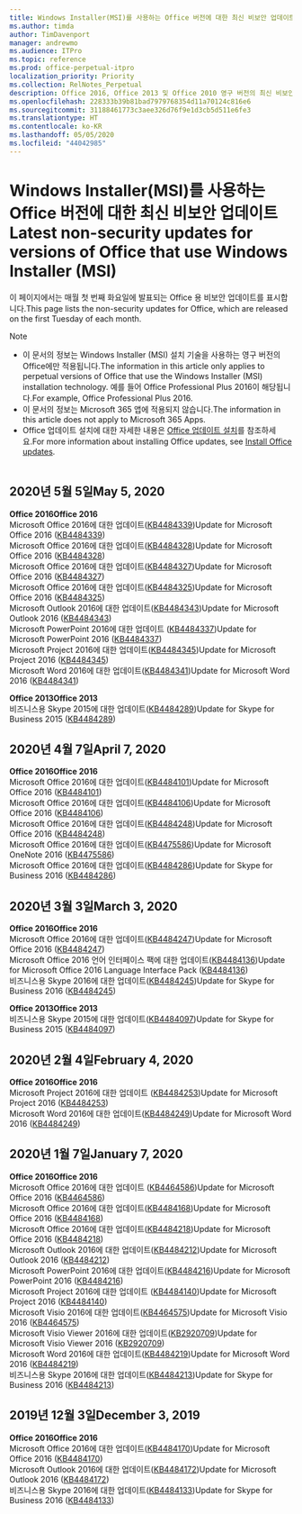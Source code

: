 ```yaml
---
title: Windows Installer(MSI)를 사용하는 Office 버전에 대한 최신 비보안 업데이트
ms.author: timda
author: TimDavenport
manager: andrewmo
ms.audience: ITPro
ms.topic: reference
ms.prod: office-perpetual-itpro
localization_priority: Priority
ms.collection: RelNotes_Perpetual
description: Office 2016, Office 2013 및 Office 2010 영구 버전의 최신 비보안 업데이트 정보에 대한 링크를 IT 전문가에게 제공합니다.
ms.openlocfilehash: 228333b39b81bad7979768354d11a70124c816e6
ms.sourcegitcommit: 31188461773c3aee326d76f9e1d3cb5d511e6fe3
ms.translationtype: HT
ms.contentlocale: ko-KR
ms.lasthandoff: 05/05/2020
ms.locfileid: "44042985"
---
```

# <a name="latest-non-security-updates-for-versions-of-office-that-use-windows-installer-msi"></a><span data-ttu-id="435fd-103">Windows Installer(MSI)를 사용하는 Office 버전에 대한 최신 비보안 업데이트</span><span class="sxs-lookup"><span data-stu-id="435fd-103">Latest non-security updates for versions of Office that use Windows Installer (MSI)</span></span>

<span data-ttu-id="435fd-104">이 페이지에서는 매월 첫 번째 화요일에 발표되는 Office 용 비보안 업데이트를 표시합니다.</span><span class="sxs-lookup"><span data-stu-id="435fd-104">This page lists the non-security updates for Office, which are released on the first Tuesday of each month.</span></span>

> [!NOTE]
> - <span data-ttu-id="435fd-105">이 문서의 정보는 Windows Installer (MSI) 설치 기술을 사용하는 영구 버전의 Office에만 적용됩니다.</span><span class="sxs-lookup"><span data-stu-id="435fd-105">The information in this article only applies to perpetual versions of Office that use the Windows Installer (MSI) installation technology.</span></span> <span data-ttu-id="435fd-106">예를 들어 Office Professional Plus 2016이 해당됩니다.</span><span class="sxs-lookup"><span data-stu-id="435fd-106">For example, Office Professional Plus 2016.</span></span>
> - <span data-ttu-id="435fd-107">이 문서의 정보는 Microsoft 365 앱에 적용되지 않습니다.</span><span class="sxs-lookup"><span data-stu-id="435fd-107">The information in this article does not apply to Microsoft 365 Apps.</span></span>
> - <span data-ttu-id="435fd-108">Office 업데이트 설치에 대한 자세한 내용은 [Office 업데이트 설치](https://support.office.com/article/2ab296f3-7f03-43a2-8e50-46de917611c5)를 참조하세요.</span><span class="sxs-lookup"><span data-stu-id="435fd-108">For more information about installing Office updates, see [Install Office updates](https://support.office.com/article/2ab296f3-7f03-43a2-8e50-46de917611c5).</span></span>
<br/><br/>

## <a name="may-5-2020"></a><span data-ttu-id="435fd-109">2020년 5월 5일</span><span class="sxs-lookup"><span data-stu-id="435fd-109">May 5, 2020</span></span>

<span data-ttu-id="435fd-110">**Office 2016**</span><span class="sxs-lookup"><span data-stu-id="435fd-110">**Office 2016**</span></span><br/>
<span data-ttu-id="435fd-111">Microsoft Office 2016에 대한 업데이트([KB4484339](https://support.microsoft.com/help/4484339))</span><span class="sxs-lookup"><span data-stu-id="435fd-111">Update for Microsoft Office 2016 ([KB4484339](https://support.microsoft.com/help/4484339))</span></span><br/> <span data-ttu-id="435fd-112">Microsoft Office 2016에 대한 업데이트([KB4484328](https://support.microsoft.com/help/4484328))</span><span class="sxs-lookup"><span data-stu-id="435fd-112">Update for Microsoft Office 2016 ([KB4484328](https://support.microsoft.com/help/4484328))</span></span><br/> <span data-ttu-id="435fd-113">Microsoft Office 2016에 대한 업데이트([KB4484327](https://support.microsoft.com/help/4484327))</span><span class="sxs-lookup"><span data-stu-id="435fd-113">Update for Microsoft Office 2016 ([KB4484327](https://support.microsoft.com/help/4484327))</span></span><br/> <span data-ttu-id="435fd-114">Microsoft Office 2016에 대한 업데이트([KB4484325](https://support.microsoft.com/help/4484325))</span><span class="sxs-lookup"><span data-stu-id="435fd-114">Update for Microsoft Office 2016 ([KB4484325](https://support.microsoft.com/help/4484325))</span></span><br/> <span data-ttu-id="435fd-115">Microsoft Outlook 2016에 대한 업데이트([KB4484343](https://support.microsoft.com/help/4484343))</span><span class="sxs-lookup"><span data-stu-id="435fd-115">Update for Microsoft Outlook 2016 ([KB4484343](https://support.microsoft.com/help/4484343))</span></span><br/> <span data-ttu-id="435fd-116">Microsoft PowerPoint 2016에 대한 업데이트 ([KB4484337](https://support.microsoft.com/help/4484337))</span><span class="sxs-lookup"><span data-stu-id="435fd-116">Update for Microsoft PowerPoint 2016 ([KB4484337](https://support.microsoft.com/help/4484337))</span></span><br/> <span data-ttu-id="435fd-117">Microsoft Project 2016에 대한 업데이트([KB4484345](https://support.microsoft.com/help/4484345))</span><span class="sxs-lookup"><span data-stu-id="435fd-117">Update for Microsoft Project 2016 ([KB4484345](https://support.microsoft.com/help/4484345))</span></span><br/> <span data-ttu-id="435fd-118">Microsoft Word 2016에 대한 업데이트([KB4484341](https://support.microsoft.com/help/4484341))</span><span class="sxs-lookup"><span data-stu-id="435fd-118">Update for Microsoft Word 2016 ([KB4484341](https://support.microsoft.com/help/4484341))</span></span><br/> 


<span data-ttu-id="435fd-119">**Office 2013**</span><span class="sxs-lookup"><span data-stu-id="435fd-119">**Office 2013**</span></span><br/>
<span data-ttu-id="435fd-120">비즈니스용 Skype 2015에 대한 업데이트([KB4484289](https://support.microsoft.com/help/4484289))</span><span class="sxs-lookup"><span data-stu-id="435fd-120">Update for Skype for Business 2015 ([KB4484289](https://support.microsoft.com/help/4484289))</span></span><br/>

## <a name="april-7-2020"></a><span data-ttu-id="435fd-121">2020년 4월 7일</span><span class="sxs-lookup"><span data-stu-id="435fd-121">April 7, 2020</span></span>

<span data-ttu-id="435fd-122">**Office 2016**</span><span class="sxs-lookup"><span data-stu-id="435fd-122">**Office 2016**</span></span><br/>
<span data-ttu-id="435fd-123">Microsoft Office 2016에 대한 업데이트([KB4484101](https://support.microsoft.com/help/4484101))</span><span class="sxs-lookup"><span data-stu-id="435fd-123">Update for Microsoft Office 2016 ([KB4484101](https://support.microsoft.com/help/4484101))</span></span><br/>
<span data-ttu-id="435fd-124">Microsoft Office 2016에 대한 업데이트([KB4484106](https://support.microsoft.com/help/4484106))</span><span class="sxs-lookup"><span data-stu-id="435fd-124">Update for Microsoft Office 2016 ([KB4484106](https://support.microsoft.com/help/4484106))</span></span><br/>
<span data-ttu-id="435fd-125">Microsoft Office 2016에 대한 업데이트([KB4484248](https://support.microsoft.com/help/4484248))</span><span class="sxs-lookup"><span data-stu-id="435fd-125">Update for Microsoft Office 2016 ([KB4484248](https://support.microsoft.com/help/4484248))</span></span><br/>
<span data-ttu-id="435fd-126">Microsoft Office 2016에 대한 업데이트([KB4475586](https://support.microsoft.com/help/4475586))</span><span class="sxs-lookup"><span data-stu-id="435fd-126">Update for Microsoft OneNote 2016 ([KB4475586](https://support.microsoft.com/help/4475586))</span></span><br/>
<span data-ttu-id="435fd-127">Microsoft Office 2016에 대한 업데이트([KB4484286](https://support.microsoft.com/help/4484286))</span><span class="sxs-lookup"><span data-stu-id="435fd-127">Update for Skype for Business 2016 ([KB4484286](https://support.microsoft.com/help/4484286))</span></span> <br/>


## <a name="march-3-2020"></a><span data-ttu-id="435fd-128">2020년 3월 3일</span><span class="sxs-lookup"><span data-stu-id="435fd-128">March 3, 2020</span></span>

<span data-ttu-id="435fd-129">**Office 2016**</span><span class="sxs-lookup"><span data-stu-id="435fd-129">**Office 2016**</span></span><br/>
<span data-ttu-id="435fd-130">Microsoft Office 2016에 대한 업데이트([KB4484247](https://support.microsoft.com/help/4484247))</span><span class="sxs-lookup"><span data-stu-id="435fd-130">Update for Microsoft Office 2016 ([KB4484247](https://support.microsoft.com/help/4484247))</span></span><br/> <span data-ttu-id="435fd-131">Microsoft Office 2016 언어 인터페이스 팩에 대한 업데이트([KB4484136](https://support.microsoft.com/help/4484136))</span><span class="sxs-lookup"><span data-stu-id="435fd-131">Update for Microsoft Office 2016 Language Interface Pack ([KB4484136](https://support.microsoft.com/help/4484136))</span></span><br/>
<span data-ttu-id="435fd-132">비즈니스용 Skype 2016에 대한 업데이트([KB4484245](https://support.microsoft.com/help/4484245))</span><span class="sxs-lookup"><span data-stu-id="435fd-132">Update for Skype for Business 2016 ([KB4484245](https://support.microsoft.com/help/4484245))</span></span> <br/>

<span data-ttu-id="435fd-133">**Office 2013**</span><span class="sxs-lookup"><span data-stu-id="435fd-133">**Office 2013**</span></span><br/>
<span data-ttu-id="435fd-134">비즈니스용 Skype 2015에 대한 업데이트([KB4484097](https://support.microsoft.com/help/4484097))</span><span class="sxs-lookup"><span data-stu-id="435fd-134">Update for Skype for Business 2015 ([KB4484097](https://support.microsoft.com/help/4484097))</span></span><br/>


## <a name="february-4-2020"></a><span data-ttu-id="435fd-135">2020년 2월 4일</span><span class="sxs-lookup"><span data-stu-id="435fd-135">February 4, 2020</span></span>

<span data-ttu-id="435fd-136">**Office 2016**</span><span class="sxs-lookup"><span data-stu-id="435fd-136">**Office 2016**</span></span><br/>
<span data-ttu-id="435fd-137">Microsoft Project 2016에 대한 업데이트 ([KB4484253](https://support.microsoft.com/help/4484253))</span><span class="sxs-lookup"><span data-stu-id="435fd-137">Update for Microsoft Project 2016 ([KB4484253](https://support.microsoft.com/help/4484253))</span></span> <br/>
<span data-ttu-id="435fd-138">Microsoft Word 2016에 대한 업데이트([KB4484249](https://support.microsoft.com/help/4484249))</span><span class="sxs-lookup"><span data-stu-id="435fd-138">Update for Microsoft Word 2016 ([KB4484249](https://support.microsoft.com/help/4484249))</span></span> <br/>

## <a name="january-7-2020"></a><span data-ttu-id="435fd-139">2020년 1월 7일</span><span class="sxs-lookup"><span data-stu-id="435fd-139">January 7, 2020</span></span>

<span data-ttu-id="435fd-140">**Office 2016**</span><span class="sxs-lookup"><span data-stu-id="435fd-140">**Office 2016**</span></span><br/>
<span data-ttu-id="435fd-141">Microsoft Office 2016에 대한 업데이트 ([KB4464586](https://support.microsoft.com/help/4464586))</span><span class="sxs-lookup"><span data-stu-id="435fd-141">Update for Microsoft Office 2016 ([KB4464586](https://support.microsoft.com/help/4464586))</span></span> <br/>
<span data-ttu-id="435fd-142">Microsoft Office 2016에 대한 업데이트([KB4484168](https://support.microsoft.com/help/4484168))</span><span class="sxs-lookup"><span data-stu-id="435fd-142">Update for Microsoft Office 2016 ([KB4484168](https://support.microsoft.com/help/4484168))</span></span> <br/>
<span data-ttu-id="435fd-143">Microsoft Office 2016에 대한 업데이트([KB4484218](https://support.microsoft.com/help/4484218))</span><span class="sxs-lookup"><span data-stu-id="435fd-143">Update for Microsoft Office 2016 ([KB4484218](https://support.microsoft.com/help/4484218))</span></span> <br/>
<span data-ttu-id="435fd-144">Microsoft Outlook 2016에 대한 업데이트([KB4484212](https://support.microsoft.com/help/4484212))</span><span class="sxs-lookup"><span data-stu-id="435fd-144">Update for Microsoft Outlook 2016 ([KB4484212](https://support.microsoft.com/help/4484212))</span></span> <br/>
<span data-ttu-id="435fd-145">Microsoft PowerPoint 2016에 대한 업데이트([KB4484216](https://support.microsoft.com/help/4484216))</span><span class="sxs-lookup"><span data-stu-id="435fd-145">Update for Microsoft PowerPoint 2016 ([KB4484216](https://support.microsoft.com/help/4484216))</span></span> <br/>
<span data-ttu-id="435fd-146">Microsoft Project 2016에 대한 업데이트 ([KB4484140](https://support.microsoft.com/help/4484140))</span><span class="sxs-lookup"><span data-stu-id="435fd-146">Update for Microsoft Project 2016 ([KB4484140](https://support.microsoft.com/help/4484140))</span></span> <br/>
<span data-ttu-id="435fd-147">Microsoft Visio 2016에 대한 업데이트([KB4464575](https://support.microsoft.com/help/4464575))</span><span class="sxs-lookup"><span data-stu-id="435fd-147">Update for Microsoft Visio 2016 ([KB4464575](https://support.microsoft.com/help/4464575))</span></span> <br/>
<span data-ttu-id="435fd-148">Microsoft Visio Viewer 2016에 대한 업데이트([KB2920709](https://support.microsoft.com/help/2920709))</span><span class="sxs-lookup"><span data-stu-id="435fd-148">Update for Microsoft Visio Viewer 2016 ([KB2920709](https://support.microsoft.com/help/2920709))</span></span> <br/>
<span data-ttu-id="435fd-149">Microsoft Word 2016에 대한 업데이트([KB4484219](https://support.microsoft.com/help/4484219))</span><span class="sxs-lookup"><span data-stu-id="435fd-149">Update for Microsoft Word 2016 ([KB4484219](https://support.microsoft.com/help/4484219))</span></span> <br/>
<span data-ttu-id="435fd-150">비즈니스용 Skype 2016에 대한 업데이트([KB4484213](https://support.microsoft.com/help/4484213))</span><span class="sxs-lookup"><span data-stu-id="435fd-150">Update for Skype for Business 2016 ([KB4484213](https://support.microsoft.com/help/4484213))</span></span> <br/>


## <a name="december-3-2019"></a><span data-ttu-id="435fd-151">2019년 12월 3일</span><span class="sxs-lookup"><span data-stu-id="435fd-151">December 3, 2019</span></span>

<span data-ttu-id="435fd-152">**Office 2016**</span><span class="sxs-lookup"><span data-stu-id="435fd-152">**Office 2016**</span></span><br/>
<span data-ttu-id="435fd-153">Microsoft Office 2016에 대한 업데이트([KB4484170](https://support.microsoft.com/help/4484170))</span><span class="sxs-lookup"><span data-stu-id="435fd-153">Update for Microsoft Office 2016 ([KB4484170](https://support.microsoft.com/help/4484170))</span></span> <br/>
<span data-ttu-id="435fd-154">Microsoft Outlook 2016에 대한 업데이트([KB4484172](https://support.microsoft.com/help/4484172))</span><span class="sxs-lookup"><span data-stu-id="435fd-154">Update for Microsoft Outlook 2016 ([KB4484172](https://support.microsoft.com/help/4484172))</span></span> <br/>
<span data-ttu-id="435fd-155">비즈니스용 Skype 2016에 대한 업데이트([KB4484133](https://support.microsoft.com/help/4484133))</span><span class="sxs-lookup"><span data-stu-id="435fd-155">Update for Skype for Business 2016 ([KB4484133](https://support.microsoft.com/help/4484133))</span></span> <br/>


